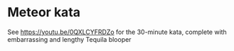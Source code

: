 # Meteor kata

See https://youtu.be/0QXLCYFRDZo for the 30-minute kata, complete with
embarrassing and lengthy Tequila blooper
